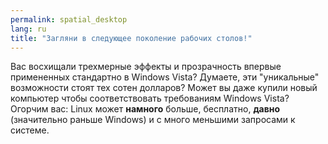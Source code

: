 ```yaml
---
permalink: spatial_desktop
lang: ru
title: "Загляни в следующее поколение рабочих столов!"
---
```



Вас восхищали трехмерные эффекты и прозрачность впервые примененных
стандартно в Windows Vista? Думаете, эти "уникальные" возможности стоят
тех сотен долларов? Может вы даже купили новый компьютер чтобы соответствовать
требованиям Windows Vista? Огорчим вас: Linux может <b>намного</b> больше,
бесплатно, <b>давно</b> (значительно раньше Windows) и с много меньшими
запросами к системе.

<? all_video_ids_from_file ();?>




